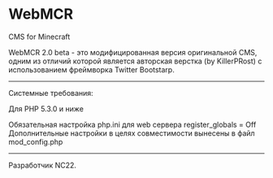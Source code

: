 WebMCR
======

CMS for Minecraft

WebMCR 2.0 beta - это модифицированная версия оригинальной CMS,
одним из отличий которой является авторская верстка (by KillerPRost)
с использованием фреймворка Twitter Bootstarp.

-----------------------------------------------------------------------------
Системные требования:

Для PHP 5.3.0 и ниже

Обязательная настройка php.ini для web сервера register_globals = Off
Дополнительные настройки в целях совместимости вынесены в файл mod_config.php

-----------------------------------------------------------------------------
Разработчик NC22.
